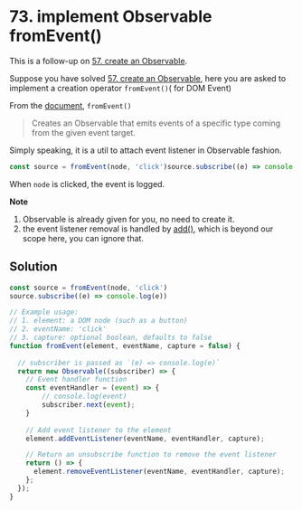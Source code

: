# 73. implement Observable fromEvent()

This is a follow-up on [57. create an Observable](https://bigfrontend.dev/problem/create-an-Observable).

Suppose you have solved [57. create an Observable](https://bigfrontend.dev/problem/create-an-Observable), here you are asked to implement a creation operator `fromEvent()`( for DOM Event)

From the [document](https://rxjs-dev.firebaseapp.com/api/index/function/fromEvent), `fromEvent()`

> Creates an Observable that emits events of a specific type coming from the given event target.

Simply speaking, it is a util to attach event listener in Observable fashion.

```js
const source = fromEvent(node, 'click')source.subscribe((e) => console.log(e))
```

When `node` is clicked, the event is logged.

**Note**

1. Observable is already given for you, no need to create it.
2. the event listener removal is handled by [add()](https://rxjs-dev.firebaseapp.com/api/index/class/Subscription#add), which is beyond our scope here, you can ignore that.



## Solution

```js
const source = fromEvent(node, 'click')
source.subscribe((e) => console.log(e))
```

```js
// Example usage:
// 1. element: a DOM node (such as a button)
// 2. eventName: 'click'
// 3. capture: optional boolean, defaults to false
function fromEvent(element, eventName, capture = false) {
    
  // subscriber is passed as `(e) => console.log(e)`
  return new Observable((subscriber) => {
    // Event handler function
    const eventHandler = (event) => {
        // console.log(event)
        subscriber.next(event);
    }
    
    // Add event listener to the element
    element.addEventListener(eventName, eventHandler, capture);

    // Return an unsubscribe function to remove the event listener
    return () => {
      element.removeEventListener(eventName, eventHandler, capture);
    };
  });
}
```

